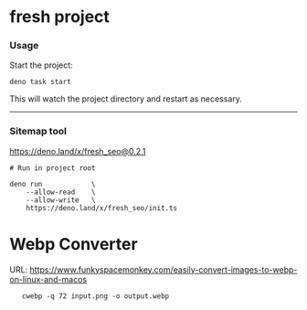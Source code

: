 # fresh project

### Usage

Start the project:

```
deno task start
```

This will watch the project directory and restart as necessary.

---

### Sitemap tool

https://deno.land/x/fresh_seo@0.2.1

```
# Run in project root

deno run            \
    --allow-read    \
    --allow-write   \
    https://deno.land/x/fresh_seo/init.ts
```


# Webp Converter
URL: https://www.funkyspacemonkey.com/easily-convert-images-to-webp-on-linux-and-macos
```
   cwebp -q 72 input.png -o output.webp
```